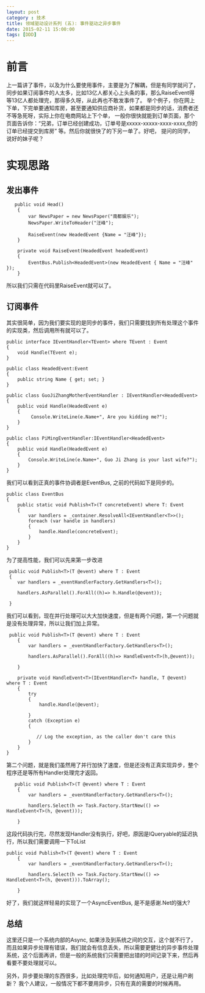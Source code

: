 ```yaml
---
layout: post
category : 技术
title: 领域驱动设计系列 (五): 事件驱动之异步事件
date: 2015-02-11 15:00:00
tags: [DDD]
---
```



# 前言

上一篇讲了事件，以及为什么要使用事件，主要是为了解耦，但是有同学就问了，同步如果订阅事件的人太多，比如13亿人都关心上头条的事，那么RaiseEvent得等13亿人都处理完，那得多久呀，从此再也不敢发事件了。
举个例子，你在网上下单，下完单要通知库房，甚至要通知供应商补货，如果都是同步的话，消费者还不等急死呀，实际上你在电商网站上下个单， 一般你很快就能到订单页面，那个页面告诉你：“兄弟，订单已经创建成功，订单号是xxxxx-xxxxx-xxxx-xxxx,你的订单已经提交到库房” 等。然后你就很快了的下另一单了。好吧，
提问的同学，说好的妹子呢？

# 实现思路

## 发出事件

       public void Head()
        {
            var NewsPaper = new NewsPaper("南都娱乐");
            NewsPaper.WriteToHeader("汪峰");

            RaiseEvent(new HeadedEvent {Name = "汪峰"});
        }

		private void RaiseEvent(HeadedEvent headedEvent)
        {
            EventBus.Publish<HeadedEvent>(new HeadedEvent { Name = "汪峰" });
        }

所以我们只需在代码里RaiseEvent就可以了。


## 订阅事件

其实很简单，因为我们要实现的是同步的事件，我们只需要找到所有处理这个事件的实现类，然后调用所有就可以了。 

    public interface IEventHandler<TEvent> where TEvent : Event
    {
        void Handle(TEvent e);
    }

    public class HeadedEvent:Event
    {
        public string Name { get; set; }
    }

    public class GuoJiZhangMotherEventHandler : IEventHandler<HeadedEvent>
	{
	    public void Handle(HeadedEvent e)
	    {
	         Console.WriteLine(e.Name+", Are you kidding me?");
	    }
	}

    public class PiMingEventHandler:IEventHandler<HeadedEvent>
	{
	    public void Handle(HeadedEvent e)
	    {
	        Console.WriteLine(e.Name+", Guo Ji Zhang is your last wife?");
	    }
	}
   

   
我们可以看到正真的事件协调者是EventBus, 之前的代码如下是同步的。


	public class EventBus
    {
        public static void Publish<T>(T concreteEvent) where T: Event
        {
            var handlers = _container.ResolveAll<IEventHandler<T>>();
            foreach (var handle in handlers)
            {
                handle.Handle(concreteEvent);
            }
        }
    }

为了提高性能，我们可以先来第一步改进
    

     public void Publish<T>(T @event) where T : Event
     {
        var handlers = _eventHandlerFactory.GetHandlers<T>();

        handlers.AsParallel().ForAll((h)=> h.Handle(@event));
       
     }

我们可以看到，现在并行处理可以大大加快速度，但是有两个问题，第一个问题就是没有处理异常，所以让我们加上异常。

     public void Publish<T>(T @event) where T : Event
        {
            var handlers = _eventHandlerFactory.GetHandlers<T>();

            handlers.AsParallel().ForAll((h)=> HandleEvent<T>(h,@event));
           
        }

        private void HandleEvent<T>(IEventHandler<T> handle, T @event) where T : Event
        {
            try
            {
                handle.Handle(@event);

            }
            catch (Exception e)
            {
                
               // Log the exception, as the caller don't care this
            }
        }
    }

第二个问题，就是我们虽然用了并行加快了速度，但是还没有正真实现异步，整个程序还是等所有Handler处理完才返回。

       public void Publish<T>(T @event) where T : Event
        {
            var handlers = _eventHandlerFactory.GetHandlers<T>();

            handlers.Select(h => Task.Factory.StartNew(() => HandleEvent<T>(h, @event)));
           
        }

这段代码执行完，尽然发现Handler没有执行，好吧，原因是IQueryable的延迟执行，所以我们需要调用一下ToList

    public void Publish<T>(T @event) where T : Event
        {
            var handlers = _eventHandlerFactory.GetHandlers<T>();

            handlers.Select(h => Task.Factory.StartNew(() => HandleEvent<T>(h, @event))).ToArray();
           
        }

好了，我们就这样轻易的实现了一个AsyncEventBus, 是不是感谢.Net的强大?


## 总结

这里还只是一个系统内部的Async, 如果涉及到系统之间的交互，这个就不行了，而且如果异步处理有错误，我们就会有信息丢失，所以需要更健壮的异步事件处理系统，这个后面再讲，但是一般的系统我们只需要把出错的时间记录下来，然后再看要不要处理就可以。

另外，异步要处理的东西很多，比如处理完毕后，如何通知用户，还是让用户刷新？ 我个人建议，一般情况下都不要用异步，只有在真的需要的时候再用。